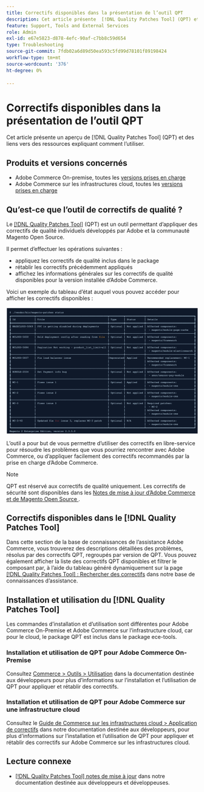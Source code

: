 ```yaml
---
title: Correctifs disponibles dans la présentation de l’outil QPT
description: Cet article présente  [!DNL Quality Patches Tool] (QPT) et fournit des liens vers des ressources expliquant comment l’utiliser.
feature: Support, Tools and External Services
role: Admin
exl-id: e67e5823-d878-4efc-90af-c7bb8c59d654
type: Troubleshooting
source-git-commit: 7fdb02a6d89d50ea593c5fd99d78101f89198424
workflow-type: tm+mt
source-wordcount: '376'
ht-degree: 0%

---
```


# Correctifs disponibles dans la présentation de l’outil QPT

Cet article présente un aperçu de [!DNL Quality Patches Tool] (QPT) et des liens vers des ressources expliquant comment l’utiliser.

## Produits et versions concernés

* Adobe Commerce On-premise, toutes les [versions prises en charge](https://www.adobe.com/content/dam/cc/en/legal/terms/enterprise/pdfs/Adobe-Commerce-Software-Lifecycle-Policy.pdf)
* Adobe Commerce sur les infrastructures cloud, toutes les [versions prises en charge](https://www.adobe.com/content/dam/cc/en/legal/terms/enterprise/pdfs/Adobe-Commerce-Software-Lifecycle-Policy.pdf)

## Qu’est-ce que l’outil de correctifs de qualité ?

Le [[!DNL Quality Patches Tool]](https://github.com/magento/quality-patches) (QPT) est un outil permettant d’appliquer des correctifs de qualité individuels développés par Adobe et la communauté Magento Open Source.

Il permet d’effectuer les opérations suivantes :

* appliquez les correctifs de qualité inclus dans le package
* rétablir les correctifs précédemment appliqués
* affichez les informations générales sur les correctifs de qualité disponibles pour la version installée d’Adobe Commerce.

Voici un exemple du tableau d’état auquel vous pouvez accéder pour afficher les correctifs disponibles :

![Magento_patches_list](/help/assets/tools/status_table.png)

L’outil a pour but de vous permettre d’utiliser des correctifs en libre-service pour résoudre les problèmes que vous pourriez rencontrer avec Adobe Commerce, ou d’appliquer facilement des correctifs recommandés par la prise en charge d’Adobe Commerce.

>[!NOTE]
>
>QPT est réservé aux correctifs de qualité uniquement. Les correctifs de sécurité sont disponibles dans les [ Notes de mise à jour d’Adobe Commerce et de Magento Open Source ](https://experienceleague.adobe.com/docs/commerce-operations/release/notes/overview.html?lang=fr).

## Correctifs disponibles dans le [!DNL Quality Patches Tool]

Dans cette section de la base de connaissances de l’assistance Adobe Commerce, vous trouverez des descriptions détaillées des problèmes, résolus par des correctifs QPT, regroupés par version de QPT.
Vous pouvez également afficher la liste des correctifs QPT disponibles et filtrer le composant par, à l’aide du tableau généré dynamiquement sur la page [[!DNL Quality Patches Tool] : Rechercher des correctifs](https://experienceleague.adobe.com/tools/commerce-quality-patches/index.html?lang=fr) dans notre base de connaissances d’assistance.

## Installation et utilisation du [!DNL Quality Patches Tool]

Les commandes d’installation et d’utilisation sont différentes pour Adobe Commerce On-Premise et Adobe Commerce sur l’infrastructure cloud, car pour le cloud, le package QPT est inclus dans le package ece-tools.

### Installation et utilisation de QPT pour Adobe Commerce On-Premise

Consultez [Commerce > Outils > Utilisation](../usage.md) dans la documentation destinée aux développeurs pour plus d’informations sur l’installation et l’utilisation de QPT pour appliquer et rétablir des correctifs.

### Installation et utilisation de QPT pour Adobe Commerce sur une infrastructure cloud

Consultez le [Guide de Commerce sur les infrastructures cloud > Application de correctifs](https://experienceleague.adobe.com/docs/commerce-cloud-service/user-guide/develop/upgrade/apply-patches.html?lang=fr) dans notre documentation destinée aux développeurs, pour plus d’informations sur l’installation et l’utilisation de QPT pour appliquer et rétablir des correctifs sur Adobe Commerce sur les infrastructures cloud.

## Lecture connexe

* [[!DNL Quality Patches Tool] notes de mise à jour](https://experienceleague.adobe.com/docs/commerce-operations/tools/quality-patches-tool/release-notes.html?lang=fr) dans notre documentation destinée aux développeurs et développeuses.
